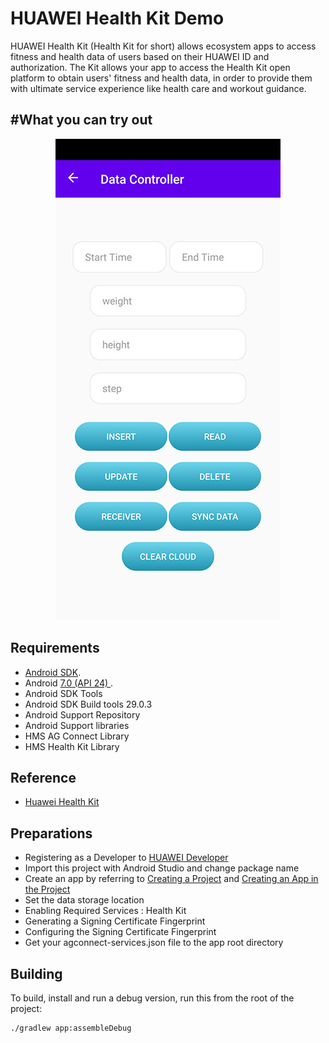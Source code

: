 HUAWEI Health Kit Demo
=====

HUAWEI Health Kit (Health Kit for short) allows ecosystem apps to access fitness and health data of users based on their HUAWEI ID and authorization.
The Kit allows your app to access the Health Kit open platform to obtain users' fitness and health data, in order to provide them with ultimate service experience like health care and workout guidance.

#What you can try out
---------------------

<p align="center">
    <img src="art/main.jpg" alt="Main Screen"/>
</p>

Requirements
------------

 - [Android SDK](http://developer.android.com/sdk/index.html).
 - Android [7.0 (API 24) ](http://developer.android.com/tools/revisions/platforms.html#7.0).
 - Android SDK Tools
 - Android SDK Build tools 29.0.3
 - Android Support Repository
 - Android Support libraries
 - HMS AG Connect Library
 - HMS Health Kit Library

Reference
------------

 - [Huawei Health Kit](https://developer.huawei.com/consumer/en/doc/development/HMSCore-Guides/service-introduction-0000001050071661)
 
 Preparations
 ------------
 
  - Registering as a Developer to [HUAWEI Developer](https://developer.huawei.com/consumer/en)
  - Import this project with Android Studio and change package name
  - Create an app by referring to [Creating a Project](https://developer.huawei.com/consumer/en/doc/development/AppGallery-connect-Guides/agc-get-started#createproject) and [Creating an App in the Project](https://developer.huawei.com/consumer/en/doc/development/AppGallery-connect-Guides/agc-get-started#createapp)
  - Set the data storage location
  - Enabling Required Services : Health Kit
  - Generating a Signing Certificate Fingerprint
  - Configuring the Signing Certificate Fingerprint
  - Get your agconnect-services.json file to the app root directory


Building
--------

To build, install and run a debug version, run this from the root of the project:

    ./gradlew app:assembleDebug
